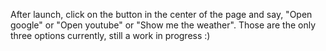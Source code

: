 After launch, click on the button in the center of the page and say, "Open google" or "Open youtube" or "Show me the weather".
Those are the only three options currently, still a work in progress :)

